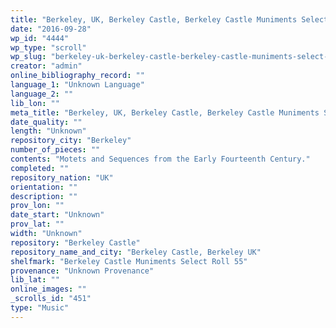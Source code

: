 ```yaml
---
title: "Berkeley, UK, Berkeley Castle, Berkeley Castle Muniments Select Roll 55"
date: "2016-09-28"
wp_id: "4444"
wp_type: "scroll"
wp_slug: "berkeley-uk-berkeley-castle-berkeley-castle-muniments-select-roll-55"
creator: "admin"
online_bibliography_record: ""
language_1: "Unknown Language"
language_2: ""
lib_lon: ""
meta_title: "Berkeley, UK, Berkeley Castle, Berkeley Castle Muniments Select Roll 55"
date_quality: ""
length: "Unknown"
repository_city: "Berkeley"
number_of_pieces: ""
contents: "Motets and Sequences from the Early Fourteenth Century."
completed: ""
repository_nation: "UK"
orientation: ""
description: ""
prov_lon: ""
date_start: "Unknown"
prov_lat: ""
width: "Unknown"
repository: "Berkeley Castle"
repository_name_and_city: "Berkeley Castle, Berkeley UK"
shelfmark: "Berkeley Castle Muniments Select Roll 55"
provenance: "Unknown Provenance"
lib_lat: ""
online_images: ""
_scrolls_id: "451"
type: "Music"
---
```



